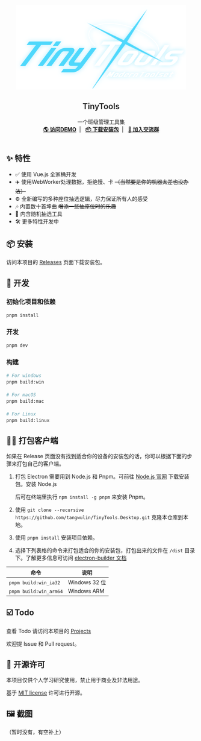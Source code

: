 <br />
<p style="text-align: center;">
<a href="https://github.com/tangwulin/TinyTools.Desktop" target="blank">
    <img src="logo.png" alt="Logo" style="height: 16em">
  </a>
  <h2 style="text-align: center;font-weight: 600">TinyTools</h2>

  <p style="text-align: center;">
    一个班级管理工具集
    <br />
    <a href="https://tiny-tools-lime.vercel.app/" target="blank"><strong>🌎 访问DEMO</strong></a>&nbsp;&nbsp;|&nbsp;&nbsp;
    <a href="#%EF%B8%8F-安装" target="blank"><strong>📦️ 下载安装包</strong></a>&nbsp;&nbsp;|&nbsp;&nbsp;
    <a href="https://qm.qq.com/cgi-bin/qm/qr?k=uzG7G5F3KZHdTiM4iLhpu-75XjFDHLLp&jump_from=webapi&authKey=buoIUVnbAl04s8AdlaApJAV94ZjnU12GwPz7M0iEPrNe6UXchAAIIJ37VSguYBIk" target="blank"><strong>💬 加入交流群</strong></a>
    <br />
    <br />
  </p>

## ✨ 特性

- ✅ 使用 Vue.js 全家桶开发
- ✈️ 使用WebWorker处理数据，拒绝慢、卡 ~~（当然要是你的机器太差也没办法）~~
- ⚙️ 全新编写的多种座位抽选逻辑，尽力保证所有人的感受
- 🎶 内置数十首坤曲 ~~增添一些抽座位时的乐趣~~
- 📃 内含随机抽选工具
- 🛠  更多特性开发中

## 📦️ 安装

[//]: # (Tauri 版本目前仅支持 Windows。（有谁要ubuntu和macos的可以发个issue&#41;)

[//]: # ()
[//]: # (已知Bug：无法拖动座位（这个锅是Webview2的，我不背）)

访问本项目的 [Releases](https://github.com/tangwulin/TinyTools.Desktop/releases)
页面下载安装包。

## 🔧 开发
### 初始化项目和依赖

```sh
pnpm install
```

### 开发

```sh
pnpm dev
```

### 构建

```bash
# For windows
pnpm build:win

# For macOS
pnpm build:mac

# For Linux
pnpm build:linux
```

## 👷‍♂️ 打包客户端


如果在 Release 页面没有找到适合你的设备的安装包的话，你可以根据下面的步骤来打包自己的客户端。


1. 打包 Electron 需要用到 Node.js 和 Pnpm。可前往 [Node.js 官网](https://nodejs.org/zh-cn/) 下载安装包。安装 Node.js

   后可在终端里执行 `npm install -g pnpm` 来安装 Pnpm。


2. 使用 `git clone --recursive https://github.com/tangwulin/TinyTools.Desktop.git` 克隆本仓库到本地。


3. 使用 `pnpm install` 安装项目依赖。

4. 选择下列表格的命令来打包适合的你的安装包，打包出来的文件在 `/dist` 目录下。了解更多信息可访问 [electron-builder 文档](https://www.electron.build/cli)

| 命令                                       | 说明                      |
| ------------------------------------------ | ------------------------- |
| `pnpm build:win_ia32`  | Windows 32 位             |
| `pnpm build:win_arm64` | Windows ARM               |


## ☑️ Todo

查看 Todo 请访问本项目的 [Projects](https://github.com/tangwulin/TinyTools.Desktop/projects/1)

欢迎提 Issue 和 Pull request。

## 📜 开源许可

本项目仅供个人学习研究使用，禁止用于商业及非法用途。

基于 [MIT license](https://opensource.org/licenses/MIT) 许可进行开源。

## 🖼️ 截图

（暂时没有，有空补上）
